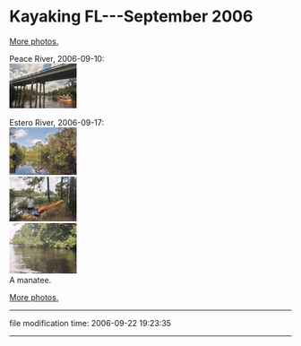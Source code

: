# Kayaking FL---September 2006

[More photos.](/p/photos)

Peace River, 2006-09-10:  
[![[Thumb]](/photos/thumb/2006-09-20-Peace_River_017_14a.jpg)](/photos/2006-09-20-Peace_River_017_14a.jpg)

Estero River, 2006-09-17:  
[![[Thumb]](/photos/thumb/2006-09-20-Estero_River_008_5a.jpg)](/photos/2006-09-20-Estero_River_008_5a.jpg)  
[![[Thumb]](/photos/thumb/2006-09-20-Estero_River_006_3a.jpg)](/photos/2006-09-20-Estero_River_006_3a.jpg)  
[![[Thumb]](/photos/thumb/2006-09-20-Estero_River_003_0a.jpg)](/photos/2006-09-20-Estero_River_003_0a.jpg)  
A manatee.

[More photos.](/p/photos)

* * *

file modification time: 2006-09-22 19:23:35

* * *
